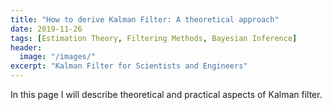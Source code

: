 ```yaml
---
title: "How to derive Kalman Filter: A theoretical approach"
date: 2019-11-26
tags: [Estimation Theory, Filtering Methods, Bayesian Inference]
header:
  image: "/images/"
excerpt: "Kalman Filter for Scientists and Engineers"
---
```


In this page I will describe theoretical and practical aspects of Kalman filter.
